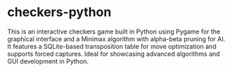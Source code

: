 # checkers-python
This is an interactive checkers game built in Python using Pygame for the graphical interface and a Minimax algorithm with alpha-beta pruning for AI. It features a SQLite-based transposition table for move optimization and supports forced captures. Ideal for showcasing advanced algorithms and GUI development in Python.
